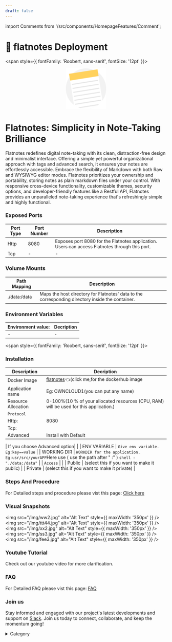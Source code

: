 ```yaml
---
draft: false
---
```

import Comments from '/src/components/HomepageFeatures/Comment';



# 📜 flatnotes Deployment

<span style={{ fontFamily: 'Roobert, sans-serif', fontSize: '12pt' }}>

<p align="center">
  <img src="/img/dddv.jpg" alt="Alt Text" width="25%"/>
</p>

# Flatnotes: Simplicity in Note-Taking Brilliance

Flatnotes redefines digital note-taking with its clean, distraction-free design and minimalist interface. Offering a simple yet powerful organizational approach with tags and advanced search, it ensures your notes are effortlessly accessible. Embrace the flexibility of Markdown with both Raw and WYSIWYG editor modes. Flatnotes prioritizes your ownership and portability, storing notes as plain markdown files under your control. With responsive cross-device functionality, customizable themes, security options, and developer-friendly features like a Restful API, Flatnotes provides an unparalleled note-taking experience that's refreshingly simple and highly functional.

### Exposed Ports

| Port Type | Port Number | Description |
| --------- | ----------- | ----------- |
| Http      | 8080        | Exposes port 8080 for the Flatnotes application. Users can access Flatnotes through this port. |
| Tcp       | -           | -             |

### Volume Mounts

| Path Mapping | Description |
| ------------ | ----------- |
| ./data:/data  | Maps the host directory for Flatnotes' data to the corresponding directory inside the container. |

### Environment Variables

|   **Environment value:**          | Decription                                                                                                               | 
| --------------------- | ------                                                                                                                   | 
|-       |  -                              |


</span>


<span style={{ fontFamily: 'Roobert, sans-serif', fontSize: '12pt' }}>

### Installation

|  Description          | Decription                                                                                                               | 
| --------------------- | ------                                                                                                                   | 
| Docker Image          |  [flatnotes](https://hub.docker.com/r/elestio/flatnotes)👈(click me,for the dockerhub image                                   |
| Application name      |  Eg: OWNCLOUD1(you can put any name)                                                                                        | 
| Resource Allocation   |  0-100%(10 % of your allocated resources (CPU, RAM) will be used for this application.)                                  | 
| `Protocol`            |                                                                                                                          | 
|  Http:                | 8080                                                                                                                    |
|  Tcp:                 |                                                                                                                          | 
|    Advanced           |    Install with Default                                                                                                  |


| If you choose Advanced option|                                                                                                                   | 
| ENV VARIABLE          | ```Give env variable.``` ```Eg:key==value```                                                                             | 
| WORKING DIR           | ```WORKDIR for the application.``` ```Eg:usr/src/yourAPP```Here use ( use the path after   " :"  ) ```shell - "./data:/data"```                      |
| `Access`              |                                                                                                                          | 
| Public                |    (select this if you want to make it public)                                                                           |
| Private               |  (select this if you want to make it private)                                                                            |



### Steps And Procedure

For Detailed steps and procedure please vist this page: [Click here](https://techscaleinfinite.github.io/introduction/cloud-float/Steps%20and%20procedure)



### Visual Snapshots

<img src="/img/ww2.jpg" alt="Alt Text" style={{ maxWidth: '350px' }} /> <img src="/img/ttt44.jpg" alt="Alt Text" style={{ maxWidth: '350px' }} /> <img src="/img/xx2.jpg" alt="Alt Text" style={{ maxWidth: '350px' }} /> <img src="/img/ss3.jpg" alt="Alt Text" style={{ maxWidth: '350px' }} /> <img src="/img/fee3.jpg" alt="Alt Text" style={{ maxWidth: '350px' }} />


### Youtube Tutorial&#x20;

Check out our youtube video for more clarification.



### FAQ

For Detailed FAQ please vist this page: [FAQ](https://techscaleinfinite.github.io/FAQ)

### Join us

Stay informed and engaged with our project's latest developments and support on [Slack](https://app.slack.com/client/T04QS32JX6E/C04QKEWE146). Join us today to connect, collaborate, and keep the momentum going!&#x20;

<details>

<summary>Category</summary>

Kubernetes, cloud computing, DevOps, cloud services, hosting platform, container orchestration, cloud infrastructure, cloud deployment, cloud management, cloud technology, cloud solutions, flatnotes

</details>

</span>

<Comments />